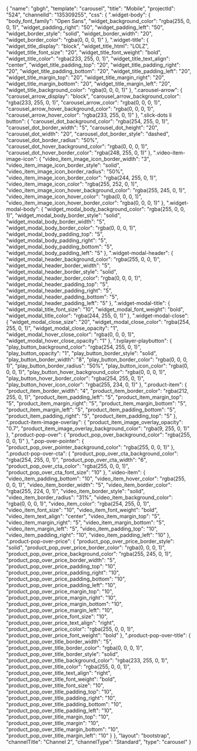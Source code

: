 {
    "name": "gbgh",
    "template": "carousel",
    "title": "Mobile",
    "projectId": "524",
    "channelId": "135309255",
    "css": {
        ".widget-body": {
            "body_font_family": "Open Sans",
            "widget_background_color": "rgba(255, 0, 0, 1)",
            "widget_padding_right": "50",
            "widget_padding_left": "50",
            "widget_border_style": "solid",
            "widget_border_width": "20",
            "widget_border_color": "rgba(0, 0, 0, 1)"
        },
        ".widget-title": {
            "widget_title_display": "block",
            "widget_title_html": "LOLZ",
            "widget_title_font_size": "20",
            "widget_title_font_weight": "bold",
            "widget_title_color": "rgba(233, 255, 0, 1)",
            "widget_title_text_align": "center",
            "widget_title_padding_top": "20",
            "widget_title_padding_right": "20",
            "widget_title_padding_bottom": "20",
            "widget_title_padding_left": "20",
            "widget_title_margin_top": "20",
            "widget_title_margin_right": "20",
            "widget_title_margin_bottom": "20",
            "widget_title_margin_left": "20",
            "widget_title_background_color": "rgba(0, 0, 0, 1)"
        },
        ".carousel-arrow": {
            "carousel_arrow_display": "block",
            "carousel_arrow_background_color": "rgba(233, 255, 0, 1)",
            "carousel_arrow_color": "rgba(0, 0, 0, 1)",
            "carousel_arrow_hover_background_color": "rgba(0, 0, 0, 1)",
            "carousel_arrow_hover_color": "rgba(233, 255, 0, 1)"
        },
        ".slick-dots li button": {
            "carousel_dot_background_color": "rgba(254, 255, 0, 1)",
            "carousel_dot_border_width": "5",
            "carousel_dot_height": "20",
            "carousel_dot_width": "20",
            "carousel_dot_border_style": "dashed",
            "carousel_dot_border_radius": "50%",
            "carousel_dot_hover_background_color": "rgba(0, 0, 0, 1)",
            "carousel_dot_hover_border_color": "rgba(248, 255, 0, 1)"
        },
        ".video-item-image-icon": {
            "video_item_image_icon_border_width": "3",
            "video_item_image_icon_border_style": "solid",
            "video_item_image_icon_border_radius": "50%",
            "video_item_image_icon_border_color": "rgba(244, 255, 0, 1)",
            "video_item_image_icon_color": "rgba(255, 252, 0, 1)",
            "video_item_image_icon_hover_background_color": "rgba(255, 245, 0, 1)",
            "video_item_image_icon_hover_color": "rgba(0, 0, 0, 1)",
            "video_item_image_icon_hover_border_color": "rgba(0, 0, 0, 1)"
        },
        ".widget-modal-body": {
            "widget_modal_body_background_color": "rgba(255, 0, 0, 1)",
            "widget_modal_body_border_style": "solid",
            "widget_modal_body_border_width": "5",
            "widget_modal_body_border_color": "rgba(0, 0, 0, 1)",
            "widget_modal_body_padding_top": "5",
            "widget_modal_body_padding_right": "5",
            "widget_modal_body_padding_bottom": "5",
            "widget_modal_body_padding_left": "5"
        },
        ".widget-modal-header": {
            "widget_modal_header_background_color": "rgba(255, 0, 0, 1)",
            "widget_modal_header_border_width": "5",
            "widget_modal_header_border_style": "solid",
            "widget_modal_header_border_color": "rgba(0, 0, 0, 1)",
            "widget_modal_header_padding_top": "5",
            "widget_modal_header_padding_right": "5",
            "widget_modal_header_padding_bottom": "5",
            "widget_modal_header_padding_left": "5"
        },
        ".widget-modal-title": {
            "widget_modal_title_font_size": "10",
            "widget_modal_font_weight": "bold",
            "widget_modal_title_color": "rgba(244, 255, 0, 1)"
        },
        ".widget-modal-close": {
            "widget_modal_close_size": "20",
            "widget_modal_close_color": "rgba(254, 255, 0, 1)",
            "widget_modal_close_opacity": "1",
            "widget_modal_hover_close_color": "rgba(0, 0, 0, 1)",
            "widget_modal_hover_close_opacity": "1"
        },
        ".tvplayer-playbutton": {
            "play_button_background_color": "rgba(254, 255, 0, 1)",
            "play_button_opacity": "1",
            "play_button_border_style": "solid",
            "play_button_border_width": "8",
            "play_button_border_color": "rgba(0, 0, 0, 1)",
            "play_button_border_radius": "50%",
            "play_button_icon_color": "rgba(0, 0, 0, 1)",
            "play_button_hover_background_color": "rgba(0, 0, 0, 1)",
            "play_button_hover_border_color": "rgba(254, 255, 0, 1)",
            "play_button_hover_icon_color": "rgba(255, 234, 0, 1)"
        },
        ".product-item": {
            "product_item_border_width": "4",
            "product_item_border_color": "rgba(212, 255, 0, 1)",
            "product_item_padding_left": "5",
            "product_item_margin_top": "5",
            "product_item_margin_right": "5",
            "product_item_margin_bottom": "5",
            "product_item_margin_left": "5",
            "product_item_padding_bottom": "5",
            "product_item_padding_right": "5",
            "product_item_padding_top": "5"
        },
        ".product-item-image-overlay": {
            "product_item_image_overlay_opacity": "0.7",
            "product_item_image_overlay_background_color": "rgba(9, 255, 0, 1)"
        },
        ".product-pop-over": {
            "product_pop_over_background_color": "rgba(255, 0, 0, 1)"
        },
        ".pop-over-pointer": {
            "product_pop_over_pointer_background_color": "rgba(255, 0, 0, 1)"
        },
        ".product-pop-over-cta": {
            "product_pop_over_cta_background_color": "rgba(254, 255, 0, 1)",
            "product_pop_over_cta_width": "6",
            "product_pop_over_cta_color": "rgba(255, 0, 0, 1)",
            "product_pop_over_cta_font_size": "10"
        },
        ".video-item": {
            "video_item_padding_bottom": "10",
            "video_item_hover_color": "rgba(255, 0, 0, 1)",
            "video_item_border_width": "5",
            "video_item_border_color": "rgba(255, 224, 0, 1)",
            "video_item_border_style": "solid",
            "video_item_border_radius": "31%",
            "video_item_background_color": "rgba(0, 0, 0, 1)",
            "video_item_color": "rgba(254, 255, 0, 1)",
            "video_item_font_size": "10",
            "video_item_font_weight": "bold",
            "video_item_text_align": "center",
            "video_item_margin_top": "5",
            "video_item_margin_right": "5",
            "video_item_margin_bottom": "5",
            "video_item_margin_left": "5",
            "video_item_padding_top": "10",
            "video_item_padding_right": "10",
            "video_item_padding_left": "10"
        },
        ".product-pop-over-price": {
            "product_pop_over_price_border_style": "solid",
            "product_pop_over_price_border_color": "rgba(0, 0, 0, 1)",
            "product_pop_over_price_background_color": "rgba(255, 245, 0, 1)",
            "product_pop_over_price_border_width": "5",
            "product_pop_over_price_padding_top": "10",
            "product_pop_over_price_padding_right": "10",
            "product_pop_over_price_padding_bottom": "10",
            "product_pop_over_price_padding_left": "10",
            "product_pop_over_price_margin_top": "10",
            "product_pop_over_price_margin_right": "10",
            "product_pop_over_price_margin_bottom": "10",
            "product_pop_over_price_margin_left": "10",
            "product_pop_over_price_font_size": "10",
            "product_pop_over_price_text_align": "right",
            "product_pop_over_price_color": "rgba(255, 0, 0, 1)",
            "product_pop_over_price_font_weight": "bold"
        },
        ".product-pop-over-title": {
            "product_pop_over_title_border_width": "5",
            "product_pop_over_title_border_color": "rgba(0, 0, 0, 1)",
            "product_pop_over_title_border_style": "solid",
            "product_pop_over_title_background_color": "rgba(233, 255, 0, 1)",
            "product_pop_over_title_color": "rgba(255, 0, 0, 1)",
            "product_pop_over_title_text_align": "right",
            "product_pop_over_title_font_weight": "bold",
            "product_pop_over_title_font_size": "10",
            "product_pop_over_title_padding_top": "10",
            "product_pop_over_title_padding_right": "10",
            "product_pop_over_title_padding_bottom": "10",
            "product_pop_over_title_padding_left": "10",
            "product_pop_over_title_margin_top": "10",
            "product_pop_over_title_margin": "10",
            "product_pop_over_title_margin_bottom": "10",
            "product_pop_over_title_margin_left": "10"
        }
    },
    "layout": "bootstrap",
    "channelTitle": "Channel 2",
    "channelType": "Standard",
    "type": "carousel"
}